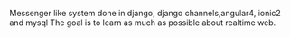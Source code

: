 Messenger like system done in django, django channels,angular4, ionic2 and mysql
The goal is to learn as much as possible about realtime web.
